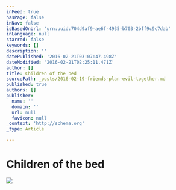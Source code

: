 ```yaml
---
inFeed: true
hasPage: false
inNav: false
isBasedOnUrl: 'urn:uuid:704d9af9-ae6f-4935-b703-2bff9c9c7dab'
inLanguage: null
starred: false
keywords: []
description: ''
datePublished: '2016-02-21T03:07:47.498Z'
dateModified: '2016-02-21T02:25:11.471Z'
author: []
title: Children of the bed
sourcePath: _posts/2016-02-19-friends-plan-evil-together.md
published: true
authors: []
publisher:
  name: ''
  domain: ''
  url: null
  favicon: null
_context: 'http://schema.org'
_type: Article

---
```

# Children of the bed
![](https://s3-us-west-2.amazonaws.com/the-grid-img/p/c50de16616dbe7879b730fa896aa941b2cc28fc4.png)